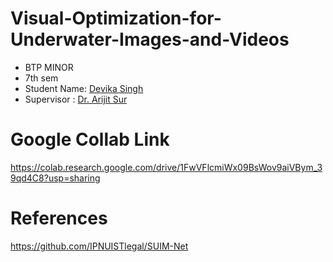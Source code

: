 # Visual-Optimization-for-Underwater-Images-and-Videos
- BTP MINOR
- 7th sem
- Student Name: [Devika Singh](https://www.linkedin.com/in/devika-singh-982436255/)
- Supervisor : [Dr. Arijit Sur](https://www.iitg.ac.in/arijit/)

# Google Collab Link
https://colab.research.google.com/drive/1FwVFlcmiWx09BsWov9aiVBym_39qd4C8?usp=sharing

# References
https://github.com/IPNUISTlegal/SUIM-Net
